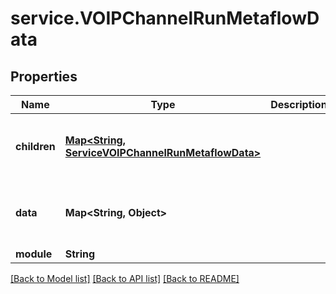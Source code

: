 # service.VOIPChannelRunMetaflowData

## Properties
Name | Type | Description | Notes
------------ | ------------- | ------------- | -------------
**children** | [**Map&lt;String, ServiceVOIPChannelRunMetaflowData&gt;**](ServiceVOIPChannelRunMetaflowData.md) |  | [optional] [default to new HashMap<>()]
**data** | **Map&lt;String, Object&gt;** |  | [optional] [default to new HashMap<>()]
**module** | **String** |  | 

[[Back to Model list]](../README.md#documentation-for-models) [[Back to API list]](../README.md#documentation-for-api-endpoints) [[Back to README]](../README.md)


